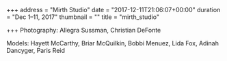 +++
address = "Mirth Studio"
date = "2017-12-11T21:06:07+00:00"
duration = "Dec 1–11, 2017"
thumbnail = ""
title = "mirth_studio"

+++
Photography: Allegra Sussman, Christian DeFonte

Models: Hayett McCarthy, Briar McQuilkin, Bobbi Menuez, Lida Fox, Adinah Dancyger, Paris Reid